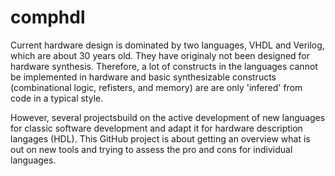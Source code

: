 comphdl
=======

Current hardware design is dominated by two languages, VHDL and Verilog,
which are about 30 years old. They have originaly not been designed for
hardware synthesis. Therefore, a lot of constructs in the languages cannot
be implemented in hardware and basic synthesizable constructs (combinational
logic, refisters, and memory) are are only 'infered' from code in a typical
style.

However, several projectsbuild on the active development of new languages for
classic software development and adapt it for hardware description langages (HDL).
This GitHub project is about getting an overview what is out on new tools and
trying to assess the pro and cons for individual languages.


